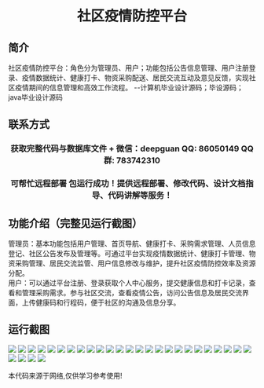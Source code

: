<p><h1 align="center">社区疫情防控平台</h1></p>

## 简介
社区疫情防控平台：角色分为管理员、用户；功能包括公告信息管理、用户注册登录、疫情数据统计、健康打卡、物资采购配送、居民交流互动及意见反馈，实现社区疫情期间的信息管理和高效工作流程。    --计算机毕业设计源码；毕设源码；java毕业设计源码


## 联系方式
<p><h3 align="center">获取完整代码与数据库文件 + 微信：deepguan QQ: 86050149 QQ群: 783742310</h3></p>
<p><h3 align="center">可帮忙远程部署 包运行成功！提供远程部署、修改代码、设计文档指导、代码讲解等服务！</h3></p>

## 功能介绍（完整见运行截图）
管理员：基本功能包括用户管理、首页导航、健康打卡、采购需求管理、人员信息登记、社区公告发布及管理等。可通过平台实现疫情数据统计、健康打卡管理、物资采购管理、居民交流监管、用户信息修改与维护，提升社区疫情防控效率及资源分配。  
用户：可以通过平台注册、登录获取个人中心服务，提交健康信息和打卡记录，查看和管理采购需求。参与社区交流，查看疫情公告，访问公告信息及居民交流界面，上传健康码和行程码，便于社区的沟通及信息分享。


## 运行截图
![](https://bs-1329754181.cos.ap-shanghai.myqcloud.com/spring/CommunityEpidemicPreventionPlatform/img/001.jpg)
![](https://bs-1329754181.cos.ap-shanghai.myqcloud.com/spring/CommunityEpidemicPreventionPlatform/img/002.jpg)
![](https://bs-1329754181.cos.ap-shanghai.myqcloud.com/spring/CommunityEpidemicPreventionPlatform/img/003.jpg)
![](https://bs-1329754181.cos.ap-shanghai.myqcloud.com/spring/CommunityEpidemicPreventionPlatform/img/004.jpg)
![](https://bs-1329754181.cos.ap-shanghai.myqcloud.com/spring/CommunityEpidemicPreventionPlatform/img/005.jpg)
![](https://bs-1329754181.cos.ap-shanghai.myqcloud.com/spring/CommunityEpidemicPreventionPlatform/img/006.jpg)
![](https://bs-1329754181.cos.ap-shanghai.myqcloud.com/spring/CommunityEpidemicPreventionPlatform/img/007.jpg)
![](https://bs-1329754181.cos.ap-shanghai.myqcloud.com/spring/CommunityEpidemicPreventionPlatform/img/008.jpg)
![](https://bs-1329754181.cos.ap-shanghai.myqcloud.com/spring/CommunityEpidemicPreventionPlatform/img/009.jpg)
![](https://bs-1329754181.cos.ap-shanghai.myqcloud.com/spring/CommunityEpidemicPreventionPlatform/img/010.jpg)
![](https://bs-1329754181.cos.ap-shanghai.myqcloud.com/spring/CommunityEpidemicPreventionPlatform/img/011.jpg)
![](https://bs-1329754181.cos.ap-shanghai.myqcloud.com/spring/CommunityEpidemicPreventionPlatform/img/012.jpg)
![](https://bs-1329754181.cos.ap-shanghai.myqcloud.com/spring/CommunityEpidemicPreventionPlatform/img/013.jpg)
![](https://bs-1329754181.cos.ap-shanghai.myqcloud.com/spring/CommunityEpidemicPreventionPlatform/img/014.jpg)
![](https://bs-1329754181.cos.ap-shanghai.myqcloud.com/spring/CommunityEpidemicPreventionPlatform/img/015.jpg)
![](https://bs-1329754181.cos.ap-shanghai.myqcloud.com/spring/CommunityEpidemicPreventionPlatform/img/016.jpg)
![](https://bs-1329754181.cos.ap-shanghai.myqcloud.com/spring/CommunityEpidemicPreventionPlatform/img/017.jpg)
![](https://bs-1329754181.cos.ap-shanghai.myqcloud.com/spring/CommunityEpidemicPreventionPlatform/img/018.jpg)
![](https://bs-1329754181.cos.ap-shanghai.myqcloud.com/spring/CommunityEpidemicPreventionPlatform/img/019.jpg)
![](https://bs-1329754181.cos.ap-shanghai.myqcloud.com/spring/CommunityEpidemicPreventionPlatform/img/020.jpg)
![](https://bs-1329754181.cos.ap-shanghai.myqcloud.com/spring/CommunityEpidemicPreventionPlatform/img/021.jpg)
![](https://bs-1329754181.cos.ap-shanghai.myqcloud.com/spring/CommunityEpidemicPreventionPlatform/img/022.jpg)
![](https://bs-1329754181.cos.ap-shanghai.myqcloud.com/spring/CommunityEpidemicPreventionPlatform/img/023.jpg)
![](https://bs-1329754181.cos.ap-shanghai.myqcloud.com/spring/CommunityEpidemicPreventionPlatform/img/024.jpg)
![](https://bs-1329754181.cos.ap-shanghai.myqcloud.com/spring/CommunityEpidemicPreventionPlatform/img/025.jpg)
![](https://bs-1329754181.cos.ap-shanghai.myqcloud.com/spring/CommunityEpidemicPreventionPlatform/img/026.jpg)
![](https://bs-1329754181.cos.ap-shanghai.myqcloud.com/spring/CommunityEpidemicPreventionPlatform/img/027.jpg)
![](https://bs-1329754181.cos.ap-shanghai.myqcloud.com/spring/CommunityEpidemicPreventionPlatform/img/028.jpg)
![](https://bs-1329754181.cos.ap-shanghai.myqcloud.com/spring/CommunityEpidemicPreventionPlatform/img/029.jpg)

<p>本代码来源于网络,仅供学习参考使用!</p>
